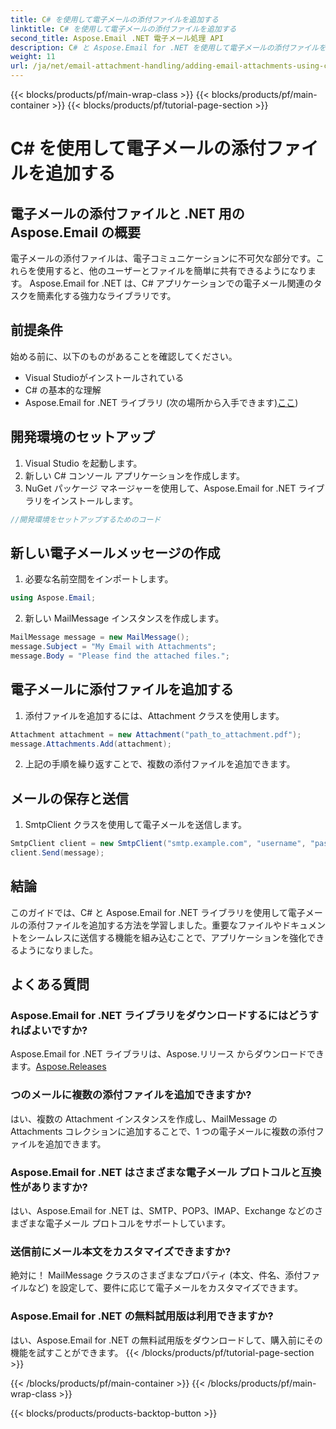 ```yaml
---
title: C# を使用して電子メールの添付ファイルを追加する
linktitle: C# を使用して電子メールの添付ファイルを追加する
second_title: Aspose.Email .NET 電子メール処理 API
description: C# と Aspose.Email for .NET を使用して電子メールの添付ファイルを追加する方法を学びます。シームレスな統合のためのコード例を含むステップバイステップのガイド。
weight: 11
url: /ja/net/email-attachment-handling/adding-email-attachments-using-csharp/
---
```


{{< blocks/products/pf/main-wrap-class >}}
{{< blocks/products/pf/main-container >}}
{{< blocks/products/pf/tutorial-page-section >}}

# C# を使用して電子メールの添付ファイルを追加する


## 電子メールの添付ファイルと .NET 用の Aspose.Email の概要

電子メールの添付ファイルは、電子コミュニケーションに不可欠な部分です。これらを使用すると、他のユーザーとファイルを簡単に共有できるようになります。 Aspose.Email for .NET は、C# アプリケーションでの電子メール関連のタスクを簡素化する強力なライブラリです。

## 前提条件

始める前に、以下のものがあることを確認してください。

- Visual Studioがインストールされている
- C# の基本的な理解
- Aspose.Email for .NET ライブラリ (次の場所から入手できます)[ここ](https://products.aspose.com/email/net))

## 開発環境のセットアップ

1. Visual Studio を起動します。
2. 新しい C# コンソール アプリケーションを作成します。
3. NuGet パッケージ マネージャーを使用して、Aspose.Email for .NET ライブラリをインストールします。

```csharp
//開発環境をセットアップするためのコード
```

## 新しい電子メールメッセージの作成

1. 必要な名前空間をインポートします。

```csharp
using Aspose.Email;

```

2. 新しい MailMessage インスタンスを作成します。

```csharp
MailMessage message = new MailMessage();
message.Subject = "My Email with Attachments";
message.Body = "Please find the attached files.";
```

## 電子メールに添付ファイルを追加する

1. 添付ファイルを追加するには、Attachment クラスを使用します。

```csharp
Attachment attachment = new Attachment("path_to_attachment.pdf");
message.Attachments.Add(attachment);
```

2. 上記の手順を繰り返すことで、複数の添付ファイルを追加できます。

## メールの保存と送信

1. SmtpClient クラスを使用して電子メールを送信します。

```csharp
SmtpClient client = new SmtpClient("smtp.example.com", "username", "password");
client.Send(message);
```

## 結論

このガイドでは、C# と Aspose.Email for .NET ライブラリを使用して電子メールの添付ファイルを追加する方法を学習しました。重要なファイルやドキュメントをシームレスに送信する機能を組み込むことで、アプリケーションを強化できるようになりました。

## よくある質問

### Aspose.Email for .NET ライブラリをダウンロードするにはどうすればよいですか?

 Aspose.Email for .NET ライブラリは、Aspose.リリース からダウンロードできます。[Aspose.Releases](https://releases.aspose.com/email/net/)

### つのメールに複数の添付ファイルを追加できますか?

はい、複数の Attachment インスタンスを作成し、MailMessage の Attachments コレクションに追加することで、1 つの電子メールに複数の添付ファイルを追加できます。

### Aspose.Email for .NET はさまざまな電子メール プロトコルと互換性がありますか?

はい、Aspose.Email for .NET は、SMTP、POP3、IMAP、Exchange などのさまざまな電子メール プロトコルをサポートしています。

### 送信前にメール本文をカスタマイズできますか?

絶対に！ MailMessage クラスのさまざまなプロパティ (本文、件名、添付ファイルなど) を設定して、要件に応じて電子メールをカスタマイズできます。

### Aspose.Email for .NET の無料試用版は利用できますか?

はい、Aspose.Email for .NET の無料試用版をダウンロードして、購入前にその機能を試すことができます。
{{< /blocks/products/pf/tutorial-page-section >}}

{{< /blocks/products/pf/main-container >}}
{{< /blocks/products/pf/main-wrap-class >}}

{{< blocks/products/products-backtop-button >}}

